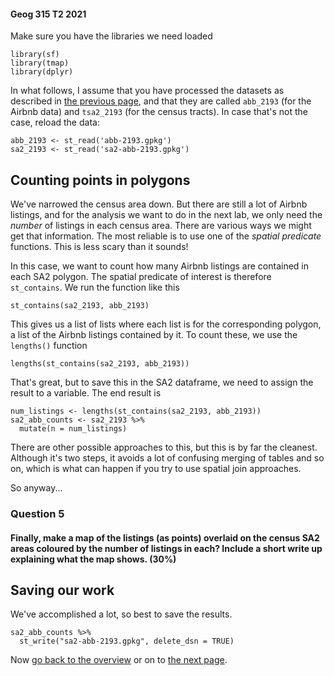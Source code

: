 #### Geog 315 T2 2021
Make sure you have the libraries we need loaded

```{r}
library(sf)
library(tmap)
library(dplyr)
```

In what follows, I assume that you have processed the datasets as described in [the previous page](spatial-data-manipulation-03-spatial-filters.md), and that they are called `abb_2193` (for the Airbnb data) and `tsa2_2193` (for the census tracts). In case that's not the case, reload the data:

```{r}
abb_2193 <- st_read('abb-2193.gpkg')
sa2_2193 <- st_read('sa2-abb-2193.gpkg')
```

## Counting points in polygons
We've narrowed the census area down. But there are still a lot of Airbnb listings, and for the analysis we want to do in the next lab, we only need the _number_ of listings in each census area. There are various ways we might get that information. The most reliable is to use one of the _spatial predicate_ functions. This is less scary than it sounds!

In this case, we want to count how many Airbnb listings are contained in each SA2 polygon. The spatial predicate of interest is therefore `st_contains`. We run the function like this

```{r}
st_contains(sa2_2193, abb_2193)
```

This gives us a list of lists where each list is for the corresponding polygon, a list of the Airbnb listings contained by it. To count these, we use the `lengths()` function

```{r}
lengths(st_contains(sa2_2193, abb_2193))
```

That's great, but to save this in the SA2 dataframe, we need to assign the result to a variable. The end result is

```{r}
num_listings <- lengths(st_contains(sa2_2193, abb_2193))
sa2_abb_counts <- sa2_2193 %>%
  mutate(n = num_listings)
```

There are other possible approaches to this, but this is by far the cleanest. Although it's two steps, it avoids a lot of confusing merging of tables and so on, which is what can happen if you try to use spatial join approaches.

So anyway...

### **Question 5**
#### Finally, make a map of the listings (as points) overlaid on the census SA2 areas coloured by the number of listings in each? Include a short write up explaining what the map shows. (30%)

## Saving our work
We've accomplished a lot, so best to save the results.

```{r}
sa2_abb_counts %>%
  st_write("sa2-abb-2193.gpkg", delete_dsn = TRUE)
```

Now [go back to the overview](README.md) or on to [the next page](spatial-data-manipulation-05-assignment.md).

